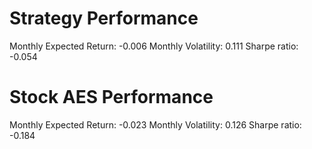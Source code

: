 # Strategy Performance
Monthly Expected Return: -0.006
Monthly Volatility: 0.111
Sharpe ratio: -0.054
# Stock AES Performance
Monthly Expected Return: -0.023
Monthly Volatility: 0.126
Sharpe ratio: -0.184
